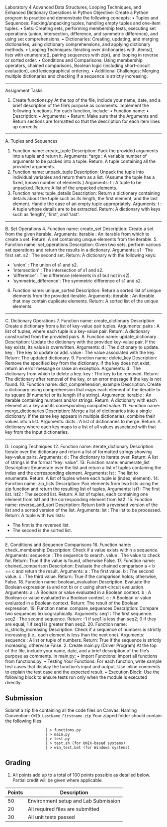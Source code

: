 Laboratory 4
Advanced Data Structures, Looping Techniques, and Enhanced Dictionary Operations in Python
Objective:
Create a Python program to practice and demonstrate the following concepts:
•	Tuples and Sequences: Packing/unpacking tuples, handling empty tuples and one-item tuples.
•	Sets: Creating sets, performing membership tests, executing set operations (union, intersection, difference, and symmetric difference), and using set comprehensions.
•	Dictionaries: Creating, updating, and merging dictionaries, using dictionary comprehensions, and applying dictionary methods.
•	Looping Techniques: Iterating over dictionaries with .items(), lists with enumerate(), pairing sequences with zip(), and looping in reverse or sorted order.
•	Conditions and Comparisons: Using membership operators, chained comparisons, Boolean logic (including short-circuit evaluation), and lexicographical ordering.
•	Additional Challenges: Merging multiple dictionaries and checking if a sequence is strictly increasing.
________________________________________
Assignment Tasks
1. Create functions.py
At the top of the file, include your name, date, and a brief description of the file’s purpose as comments.
Implement the following functions. For each function, include:
•	Function name:
•	Description:
•	Arguments:
•	Return:
Make sure that the Arguments and Return sections are formatted so that the description for each item lines up correctly.
________________________________________
A. Tuples and Sequences
1. Function name: create_tuple
Description:
Pack the provided arguments into a tuple and return it.
Arguments:
*args : A variable number of arguments to be packed into a tuple.
Return:
A tuple containing all the provided arguments.
2. Function name: unpack_tuple
Description:
Unpack the tuple into individual variables and return them as a list.
(Assume the tuple has a fixed, known number of elements.)
Arguments:
t : A tuple to be unpacked.
Return:
A list of the unpacked elements.
3. Function name: tuple_details
Description:
Return a dictionary containing details about the tuple such as its length, the first element, and the last element.
Handle the case of an empty tuple appropriately.
Arguments:
t : A tuple whose details are to be extracted.
Return:
A dictionary with keys such as 'length', 'first', and 'last'.
________________________________________
B. Set Operations
4. Function name: create_set
Description:
Create a set from the given iterable.
Arguments:
iterable : An iterable from which to create a set.
Return:
A set containing unique elements from the iterable.
5. Function name: set_operations
Description:
Given two sets, perform various set operations and return the results in a dictionary.
Arguments:
s1 : The first set.
s2 : The second set.
Return:
A dictionary with the following keys:
- 'union' : The union of s1 and s2.
- 'intersection' : The intersection of s1 and s2.
- 'difference' : The difference (elements in s1 but not in s2).
- 'symmetric_difference': The symmetric difference of s1 and s2.
6.	Function name: unique_sorted
Description:
Return a sorted list of unique elements from the provided iterable.
Arguments:
iterable : An iterable that may contain duplicate elements.
Return:
A sorted list of the unique elements.
________________________________________
C. Dictionary Operations
7. Function name: create_dictionary
Description:
Create a dictionary from a list of key-value pair tuples.
Arguments:
pairs : A list of tuples, where each tuple is a key-value pair.
Return:
A dictionary constructed from the provided pairs.
8. Function name: update_dictionary
Description:
Update the dictionary with the provided key-value pair.
If the key exists, its value is overwritten.
Arguments:
d : The dictionary to update.
key : The key to update or add.
value : The value associated with the key.
Return:
The updated dictionary.
9. Function name: delete_key
Description:
Remove the specified key from the dictionary.
If the key does not exist, return an error message or raise an exception.
Arguments:
d : The dictionary from which to delete a key.
key : The key to be removed.
Return:
The dictionary after removal of the key, or an error message if the key is not found.
10. Function name: dict_comprehension_example
Description:
Create a dictionary using comprehension that maps each element of the iterable
to its square (if numeric) or its length (if a string).
Arguments:
iterable : An iterable containing numbers and/or strings.
Return:
A dictionary with each element as a key and its corresponding computed value.
11. Function name: merge_dictionaries
Description:
Merge a list of dictionaries into a single dictionary.
If the same key appears in multiple dictionaries, combine their values into a list.
Arguments:
dicts : A list of dictionaries to merge.
Return:
A dictionary where each key maps to a list of all values associated with that key from the input dictionaries.
________________________________________
D. Looping Techniques
12. Function name: iterate_dictionary
Description:
Iterate over the dictionary and return a list of formatted strings showing key-value pairs.
Arguments:
d : The dictionary to iterate over.
Return:
A list of strings in the format "key: value".
13. Function name: enumerate_list
Description:
Enumerate over the list and return a list of tuples containing the index and the corresponding element.
Arguments:
lst : The list to enumerate.
Return:
A list of tuples where each tuple is (index, element).
14. Function name: zip_lists
Description:
Pair elements from two lists using the zip function and return the resulting list of tuples.
Arguments:
lst1 : The first list.
lst2 : The second list.
Return:
A list of tuples, each containing one element from lst1 and the corresponding element from lst2.
15. Function name: reverse_and_sort
Description:
Return both a reversed version of the list and a sorted version of the list.
Arguments:
lst : The list to be processed.
Return:
A tuple with two lists:
- The first is the reversed list.
- The second is the sorted list.
________________________________________
E. Conditions and Sequence Comparisons
16. Function name: check_membership
Description:
Check if a value exists within a sequence.
Arguments:
sequence : The sequence to search.
value : The value to check for.
Return:
True if the value is found, otherwise False.
17. Function name: chained_comparison
Description:
Evaluate the chained comparison a < b == c and return the result.
Arguments:
a : The first value.
b : The second value.
c : The third value.
Return:
True if the comparison holds; otherwise, False.
18. Function name: boolean_evaluation
Description:
Evaluate the Boolean expression (a and not b) or c using short-circuit evaluation.
Arguments:
a : A Boolean or value evaluated in a Boolean context.
b : A Boolean or value evaluated in a Boolean context.
c : A Boolean or value evaluated in a Boolean context.
Return:
The result of the Boolean expression.
19. Function name: compare_sequences
Description:
Compare two sequences lexicographically.
Arguments:
seq1 : The first sequence.
seq2 : The second sequence.
Return:
-1 if seq1 is less than seq2;
0 if they are equal;
1 if seq1 is greater than seq2.
20. Function name: is_strictly_increasing
Description:
Check if a sequence of numbers is strictly increasing
(i.e., each element is less than the next one).
Arguments:
sequence : A list or tuple of numbers.
Return:
True if the sequence is strictly increasing, otherwise False.
2. Create main.py (Driver Program)
At the top of the file, include your name, date, and a brief description of the file’s purpose as comments.
In main.py:
•	Import Functions:
Import all functions from functions.py.
•	Testing Your Functions:
For each function, write sample test cases that display the function’s input and output.
Use inline comments to explain the test case and the expected result.
•	Execution Block:
Use the following block to ensure tests run only when the module is executed directly:
## Submission
Submit a zip file containing all the code files on Canvas.
Naming Convention: `CWID_LastName_Firstname.zip`
Your zipped folder should contain the following files:
```
                  | > functions.py
                  | > main.py
                  | > test.py
                  | > test.sh (for UNIX-based systems)
                  | > win_test.bat (for Windows systems)
```
    
## Grading
1. All points add up to a total of 100 points possible as detailed below. Partial credit will be given where applicable.

| Points | Description |
| --- | --- |
|50|Environment setup and Lab Submission|
|20|All required files are submitted|
|30|All unit tests passed|
